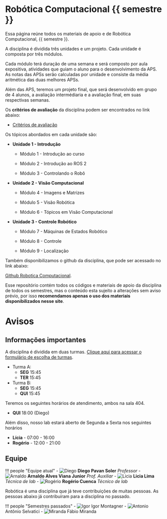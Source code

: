 # Robótica Computacional {{ semestre }}

Essa página reúne todos os materiais de apoio e de Robótica Computacional, {{ semestre }}. 

A disciplina é dividida três unidades e um projeto. Cada unidade é composta por três módulos.

Cada módulo terá duração de uma semana e será composto por aula expositiva, atividades que guiam o aluno para o desenvolvimento da APS. As notas das APSs serão calculadas por unidade e consiste da média aritmética das duas melhores APSs.

Além das APS, teremos um projeto final, que será desenvolvido em grupo de 4 alunos, a avaliação intermédiaria e a avaliação final, em suas respectivas semanas.

Os **critérios de avaliação** da disciplina podem ser encontrados no link abaixo:
- [Critérios de avaliação](criterios.md)

Os tópicos abordados em cada unidade são:

* **Unidade 1 - Introdução**

    * Módulo 1 - Introdução ao curso

    * Módulo 2 - Introdução ao ROS 2

    * Módulo 3 -  Controlando o Robô

* **Unidade 2 - Visão Computacional**

    * Módulo 4 - Imagens e Matrizes

    * Módulo 5 - Visão Robótica

    * Módulo 6 - Tópicos em Visão Computacional

* **Unidade 3 - Controle Robótico**

    * Módulo 7 - Máquinas de Estados Robótico

    * Módulo 8 - Controle

    * Módulo 9 - Localização

Também disponibilizamos o github da disciplina, que pode ser acessado no link abaixo:

[Github Robotica Computacional](https://github.com/Insper/robotica-computacional). 

Esse repositório contém todos os códigos e materiais de apoio da disciplina de todos os semestres, mas o conteúdo esta sujeito a alterações sem aviso prévio, por isso **recomendamos apenas o uso dos materiais disponibilizados nesse site**.

# Avisos

## Informações importantes

A disciplina é dividida em duas turmas. [Clique aqui para acessar o formulário de escolha de turmas](https://forms.office.com/r/kTZh8Cikjj).

- Turma A: 
    - **SEG** 15:45 
    - **TER** 15:45
- Turma B: 
    - **SEG** 15:45 
    - **QUI** 15:45

Teremos os seguintes horários de atendimento, ambos na sala 404. 

- **QUI** 18:00 (Diego) 

Além disso, nosso lab estará aberto de Segunda a Sexta nos seguintes horários

- **Lícia** - 07:00 - 16:00
- **Rogério** - 12:00 - 21:00

## Equipe

!!! people "Equipe atual"
    - ![Diego](equipe/diego.jpg) **Diego Pavan Soler** *Professor*
    - ![Arnaldo](equipe/arnaldo.jpeg) **Arnaldo Alves Viana Junior** *Prof. Auxiliar*
    - ![Licia](equipe/licia.jpeg) **Licia Lima** *Técnica de lab*
    - ![Rogério](equipe/rogerio.jpeg) **Rogério Cuenca** *Técnico de lab*


Robótica é uma disciplina que já teve contribuições de muitas pessoas. As pessoas abaixo já contribuíram para a disciplina no passado.

!!! people "Semestres passados"
    - ![Igor](equipe/igor.jpg) Igor Montagner
    - ![Antonio](equipe/antonio.jpeg) Antônio Selvatici
    - ![Miranda](equipe/miranda.png) Fábio Miranda
